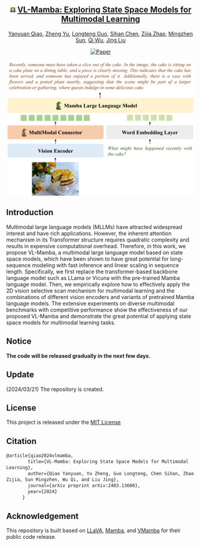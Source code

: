 <div align="center">

 <h2><img src="./assets/logo-2.jpg" style='width: 3%'> <a href="https://yanyuanqiao.github.io/vl-mamba/">VL-Mamba: Exploring State Space Models for Multimodal Learning</a></h2>

[Yanyuan Qiao](https://yanyuanqiao.github.io/), [Zheng Yu](https://scholar.google.com/citations?user=I4tWAOQAAAAJ&hl=zh-CN), [Longteng Guo](https://scholar.google.com/citations?hl=zh-CN&user=OaGRHWYAAAAJ), [Sihan Chen](https://scholar.google.com/citations?hl=zh-CN&user=4pHKj8kAAAAJ), [Zijia Zhao](https://scholar.google.com/citations?hl=zh-CN&user=g_9KoD8AAAAJ), [Mingzhen Sun](https://scholar.google.com/citations?hl=zh-CN&user=nZiDfO8AAAAJ), [Qi Wu](http://www.qi-wu.me/), [Jing Liu](https://scholar.google.com/citations?user=sOI-S7oAAAAJ&hl=zh-CN)

[![Paper](https://img.shields.io/badge/cs.CV-2403.13600-b31b1b?logo=arxiv&logoColor=red)](https://arxiv.org/abs/2403.13600) 

![teaser](./assets/arch.png)
</div>

## Introduction
Multimodal large language models (MLLMs) have attracted widespread interest and have rich applications. However, the inherent attention mechanism in its Transformer structure requires quadratic complexity and results in expensive computational overhead. Therefore, in this work, we propose VL-Mamba, a multimodal large language model based on state space models, which have been shown to have great potential for long-sequence modeling with fast inference and linear scaling in sequence length. Specifically, we first replace the transformer-based backbone language model such as LLama or Vicuna with the pre-trained Mamba language model. Then, we empirically explore how to effectively apply the 2D vision selective scan mechanism for multimodal learning and the combinations of different vision encoders and variants of pretrained Mamba language models. The extensive experiments on diverse multimodal benchmarks with competitive performance show the effectiveness of our proposed VL-Mamba and demonstrate the great potential of applying state space models for multimodal learning tasks.

## Notice
**The code will be released gradually in the next few days.**

## Update
(2024/03/21) The repository is created.

## License
This project is released under the [MIT License](LICENSE.txt)

## Citation
```
@article{qiao2024vlmamba,
        title={VL-Mamba: Exploring State Space Models for Multimodal Learning},
        author={Qiao Yanyuan, Yu Zheng, Guo Longteng, Chen Sihan, Zhao Zijia, Sun Mingzhen, Wu Qi, and Liu Jing},
        journal={arXiv preprint arXiv:2403.13600},
        year={2024}
      }
```

## Acknowledgement

This repository is built based on [LLaVA](https://github.com/haotian-liu/LLaVA),  [Mamba](https://github.com/state-spaces/mamba), and [VMamba](https://github.com/MzeroMiko/VMamba) for their public code release.
